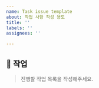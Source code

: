 ```yaml
---
name: Task issue template
about: 작업 사항 작성 용도
title: ''
labels: ''
assignees: ''

---
```


## 💜 작업
> 진행할 작업 목록을 작성해주세요.
